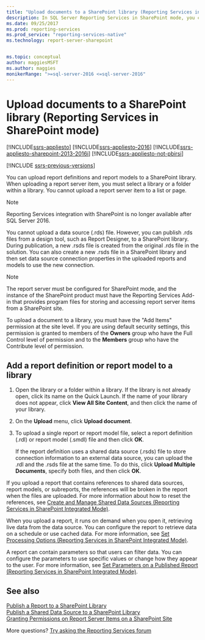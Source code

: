 ```yaml
---
title: "Upload documents to a SharePoint library (Reporting Services in SharePoint mode) | Microsoft Docs"
description: In SQL Server Reporting Services in SharePoint mode, you can upload report definitions and report models to a SharePoint library.
ms.date: 09/25/2017
ms.prod: reporting-services
ms.prod_service: "reporting-services-native"
ms.technology: report-server-sharepoint


ms.topic: conceptual
author: maggiesMSFT
ms.author: maggies
monikerRange: ">=sql-server-2016 <=sql-server-2016"
---
```

# Upload documents to a SharePoint library (Reporting Services in SharePoint mode)

[!INCLUDE[ssrs-appliesto](../../includes/ssrs-appliesto.md)] [!INCLUDE[ssrs-appliesto-2016](../../includes/ssrs-appliesto-2016.md)] [!INCLUDE[ssrs-appliesto-sharepoint-2013-2016i](../../includes/ssrs-appliesto-sharepoint-2013-2016.md)] [!INCLUDE[ssrs-appliesto-not-pbirsi](../../includes/ssrs-appliesto-not-pbirs.md)]

[!INCLUDE [ssrs-previous-versions](../../includes/ssrs-previous-versions.md)]

You can upload report definitions and report models to a SharePoint library. When uploading a report server item, you must select a library or a folder within a library. You cannot upload a report server item to a list or page.  

> [!NOTE]
> Reporting Services integration with SharePoint is no longer available after SQL Server 2016.

 You cannot upload a data source (.rds) file. However, you can publish .rds files from a design tool, such as Report Designer, to a SharePoint library. During publication, a new .rsds file is created from the original .rds file in the solution. You can also create a new .rsds file in a SharePoint library and then set data source connection properties in the uploaded reports and models to use the new connection.  
  
> [!NOTE]  
>  The report server must be configured for SharePoint mode, and the instance of the SharePoint product must have the Reporting Services Add-in that provides program files for storing and accessing report server items from a SharePoint site.  
  
 To upload a document to a library, you must have the "Add Items" permission at the site level. If you are using default security settings, this permission is granted to members of the **Owners** group who have the Full Control level of permission and to the **Members** group who have the Contribute level of permission.  
  
## Add a report definition or report model to a library
  
1.  Open the library or a folder within a library. If the library is not already open, click its name on the Quick Launch. If the name of your library does not appear, click **View All Site Content**, and then click the name of your library.  
  
2.  On the **Upload** menu, click **Upload document**.  
  
3.  To upload a single report or report model file, select a report definition (.rdl) or report model (.smdl) file and then click **OK**.  
  
     If the report definition uses a shared data source (.rsds) file to store connection information to an external data source, you can upload the .rdl and the .rsds file at the same time. To do this, click **Upload Multiple Documents**, specify both files, and then click **OK**.  
  
 If you upload a report that contains references to shared data sources, report models, or subreports, the references will be broken in the report when the files are uploaded. For more information about how to reset the references, see [Create and Manage Shared Data Sources &#40;Reporting Services in SharePoint Integrated Mode&#41;](/previous-versions/sql/).  
  
 When you upload a report, it runs on demand when you open it, retrieving live data from the data source. You can configure the report to retrieve data on a schedule or use cached data. For more information, see [Set Processing Options &#40;Reporting Services in SharePoint Integrated Mode&#41;](../../reporting-services/report-server-sharepoint/set-processing-options-reporting-services-in-sharepoint-integrated-mode.md).  
  
 A report can contain parameters so that users can filter data. You can configure the parameters to use specific values or change how they appear to the user. For more information, see [Set Parameters on a Published Report &#40;Reporting Services in SharePoint Integrated Mode&#41;](../../reporting-services/report-design/set-parameters-on-a-published-report-sharepoint-integrated-mode.md).  
  
## See also

 [Publish a Report to a SharePoint Library](../../reporting-services/reports/publish-a-report-to-a-sharepoint-library.md)   
 [Publish a Shared Data Source to a SharePoint Library](../../reporting-services/reports/publish-a-shared-data-source-to-a-sharepoint-library.md)   
 [Granting Permissions on Report Server Items on a SharePoint Site](../../reporting-services/security/granting-permissions-on-report-server-items-on-a-sharepoint-site.md)  

More questions? [Try asking the Reporting Services forum](https://go.microsoft.com/fwlink/?LinkId=620231)